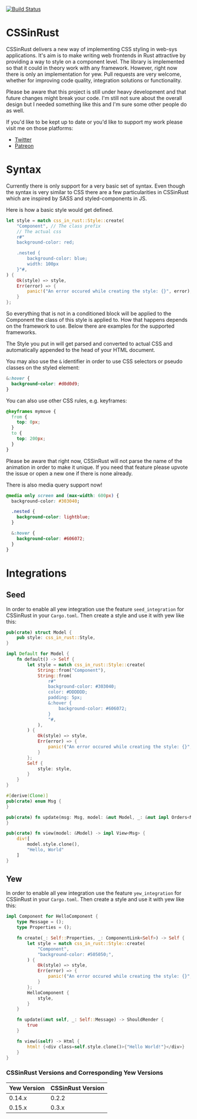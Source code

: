[![Build Status](https://travis-ci.com/lukidoescode/css-in-rust.svg?branch=master)](https://travis-ci.com/lukidoescode/css-in-rust)

# CSSinRust

CSSinRust delivers a new way of implementing CSS styling in web-sys applications.
It's aim is to make writing web frontends in Rust attractive by providing a way to style on a component level. The library is implemented so that it could in theory work with any framework. However, right now there is only an implementation for yew. Pull requests are very welcome, whether for improving code quality, integration solutions or functionality.

Please be aware that this project is still under heavy development and that future changes might break your code. I'm still not sure about the overall design but I needed something like this and I'm sure some other people do as well.

If you'd like to be kept up to date or you'd like to support my work please visit me on those platforms:

- [Twitter](https://twitter.com/lukidoescode)
- [Patreon](https://www.patreon.com/lukaswagner)

# Syntax

Currently there is only support for a very basic set of syntax. Even though the syntax is very similar to CSS there are a few particularities in CSSinRust which are inspired by SASS and styled-components in JS.

Here is how a basic style would get defined.

```rust
let style = match css_in_rust::Style::create(
    "Component", // The class prefix
    // The actual css
    r#"
    background-color: red;

    .nested {
        background-color: blue;
        width: 100px
    }"#,
) {
    Ok(style) => style,
    Err(error) => {
        panic!("An error occured while creating the style: {}", error);
    }
};
```

So everything that is not in a conditioned block will be applied to the Component the class of this style is applied to. How that happens depends on the framework to use. Below there are examples for the supported frameworks.

The Style you put in will get parsed and converted to actual CSS and automatically appended to the head of your HTML document.

You may also use the `&` identifier in order to use CSS selectors or pseudo classes on the styled element:

```css
&:hover {
  background-color: #d0d0d9;
}
```

You can also use other CSS rules, e.g. keyframes:

```css
@keyframes mymove {
  from {
    top: 0px;
  }
  to {
    top: 200px;
  }
}
```

Please be aware that right now, CSSinRust will not parse the name of the animation in order to make it unique. If you need that feature please upvote the issue or open a new one if there is none already.

There is also media query support now!

```css
@media only screen and (max-width: 600px) {
  background-color: #303040;

  .nested {
    background-color: lightblue;
  }

  &:hover {
    background-color: #606072;
  }
}
```

# Integrations

## Seed

In order to enable all yew integration use the feature `seed_integration` for CSSinRust in your `Cargo.toml`. Then create a style and use it with yew like this:

```rust
pub(crate) struct Model {
    pub style: css_in_rust::Style,
}

impl Default for Model {
    fn default() -> Self {
        let style = match css_in_rust::Style::create(
            String::from("Component"),
            String::from(
                r#"
                background-color: #303040;
                color: #DDDDDD;
                padding: 5px;
                &:hover {
                    background-color: #606072;
                }
                "#,
            ),
        ) {
            Ok(style) => style,
            Err(error) => {
                panic!("An error occured while creating the style: {}", error);
            }
        };
        Self {
            style: style,
        }
    }
}

#[derive(Clone)]
pub(crate) enum Msg {
}

pub(crate) fn update(msg: Msg, model: &mut Model, _: &mut impl Orders<Msg>) {
}

pub(crate) fn view(model: &Model) -> impl View<Msg> {
    div![
        model.style.clone(),
        "Hello, World"
    ]
}
```

## Yew

In order to enable all yew integration use the feature `yew_integration` for CSSinRust in your `Cargo.toml`. Then create a style and use it with yew like this:

```rust
impl Component for HelloComponent {
    type Message = ();
    type Properties = ();

    fn create(_: Self::Properties, _: ComponentLink<Self>) -> Self {
        let style = match css_in_rust::Style::create(
            "Component",
            "background-color: #505050;",
        ) {
            Ok(style) => style,
            Err(error) => {
                panic!("An error occured while creating the style: {}", error);
            }
        };
        HelloComponent {
            style,
        }
    }

    fn update(&mut self, _: Self::Message) -> ShouldRender {
        true
    }

    fn view(&self) -> Html {
        html! {<div class=self.style.clone()>{"Hello World!"}</div>}
    }
}
```

### CSSinRust Versions and Corresponding Yew Versions

| Yew Version | CSSinRust Version |
| ----------- | ----------------- |
| 0.14.x      | 0.2.2             |
| 0.15.x      | 0.3.x             |
